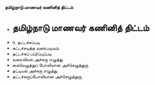 **தமிழ்நாடு மாணவர் கணினித் திட்டம்**
- # தமிழ்நாடு மாணவர் கணினித் திட்டம்
- n. தட்டச்சுப்படி
- கட்டச்சடித்த வரைபடிவம்
- தட்டச்சுப் பப்ர்ப்புப்படி
- வரைவியல் அச்சுரு எழுத்து
- கையெழுத்துப் போலியான அச்செழுத்துரு
- தட்டியல் அச்சுரு எழுத்து
- தட்டச்சுருப்போலியான அச்செழுத்துரு.


